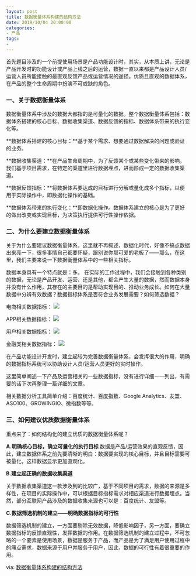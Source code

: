 ```yaml
---
layout: post
title: 数据衡量体系构建的结构方法
date: 2019/10/04 20:00:00
categories:
- 产品
tags:
-
---
```


首先题目涉及的一个前提使用场景是产品功能设计时，其实，从本质上讲，无论是产品开发时的功能设计或产品上线之后的运营，数据一直以来都是产品设计人员/运营人员所能接触的最直观反馈产品或运营情况的途径。优质且直观的数据体系，在产品的整个生命周期中扮演不可或缺的角色。

### 一、关于数据衡量体系

数据衡量体系中涉及的数据大都指的是可量化的数据。整个数据衡量体系包括：数据体系搭建的核心目标、数据收集渠道、数据反馈的指标、数据体系带来的执行变化等。

**数据体系搭建的核心目标：**基于某个需求、想要通过数据解决的问题或验证的业务。

**数据收集渠道：**在产品生命周期中，为了反馈某个或某些变化带来的影响，我们基于项目需求，在特定的渠道里进行数据埋点，进而形成一定的数据收集渠道。

**数据反馈指标：**将数据体系要达成的目标进行分解或量化成多个指标，以便用于实际操作中，即数据化操作的基础。

**数据体系带来的执行变化：**即数据化操作。数据体系建立的核心是为了更好的做出改变或实现目标，为决策执行提供可行性操作依据。

### 二、为什么要建立数据衡量体系

关于为什么要建议数据衡量体系，这里就不再叙述，数据化时代，好像不搞点数据出来亮一下，很多事情自己都要怀疑，跟别说你那可爱的老板了——那么，在这里，我们主要来说一下数据衡量体系中的一些相关指标。

数据本身具有一个特点就是：多。 在实际的工作过程中，我们会接触到各种类别的数据，无论是产品开发、运营、还是其他，都会产生大量的数据，然而数据本身并没有什么作用，其存在的主要目的是帮助实现目的、推动业务成长。如何在大量数据中分辨有效数据？数据指标体系是否符合业务发展需要？如何筛选数据？

电商相关数据指标：
![](http://pics.naaln.com/blog/2019-10-06-5D466C73-3F6F-4906-8F92-CADD9B7E07CC.png-basicBlog)

APP相关数据指标：
![](http://pics.naaln.com/blog/2019-10-06-5853834A-5B1A-434B-9090-28D5A3D860EB.png-basicBlog)

用户相关数据指标：
![](http://pics.naaln.com/blog/2019-10-06-EDDE4BD1-1B39-4902-B03A-1C2E76D3E7A0.png-basicBlog)

金融类相关数据指标：
![](http://pics.naaln.com/blog/2019-10-06-C782B09A-B978-4FCD-AF31-E35D3A128986.png-basicBlog)

在产品功能设计开发时，建立起较为完善数据衡量体系，会发挥很大的作用，明确的数据指标系统可以协助设计人员/运营人员更好的实时操作。


这里简单阐述一下产品及运营相关的一些数据指标，没有进行详细一一列出，有需要的话下次再整理一篇详细的文章。

相关数据分析工具简单介绍：百度统计、百度指数、Google Analytics、友盟、ASO100、GROWINGIO、微指数等等。

### 三、如何建议优质数据衡量体系
重点来了：如何结构化的建立优质的数据衡量体系呢？

**A.明确核心目标，确立可量化的执行目标**
数据是产品/运营效果的直观反馈，因此，建立数据体系之前先要清晰的明白：数据要实现的核心目标，并且目标需要可被量化，这样数据显示更加直观化。

**B.建立起正确的数据收集渠道**

关于数据收集渠道这一款涉及到的比较广，基于不同项目的需求，数据的来源是多样性，在项目的实际操作中，可以根据目标指标需求对相应渠道进行数据埋点。当然，部分互联网产品涉及的数据收集来源也可以是：百度统计、友盟等。

**C.数据筛选机制的建立——明确数据指标的可行性**

数据筛选机制的建立，一方面要剔除无效数据，降低影响因子，另一方面，要确立数据指标的反馈直观性，发挥数据的作用。在数据筛选机制的建立过程中，不可忽略的一个要素是使用场景，数据是服务于产品，而产品是为了满足用户使用过程中的痛点需求，数据来源于用户并服务于用户，因此，数据的可行性有着很重要的作用。

via: [数据衡量体系构建的结构方法]()